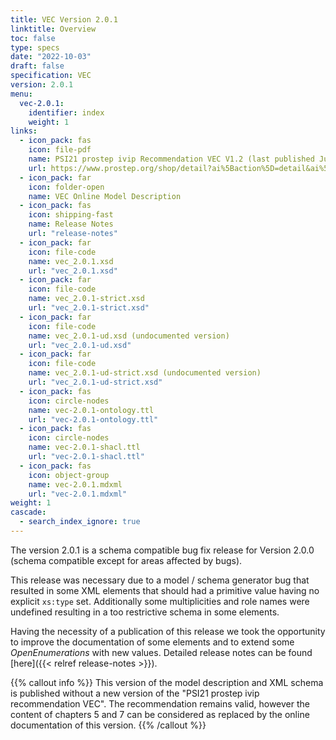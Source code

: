 ```yaml
---
title: VEC Version 2.0.1
linktitle: Overview
toc: false
type: specs
date: "2022-10-03"
draft: false
specification: VEC
version: 2.0.1
menu:
  vec-2.0.1:
    identifier: index
    weight: 1
links:
  - icon_pack: fas
    icon: file-pdf
    name: PSI21 prostep ivip Recommendation VEC V1.2 (last published June 2020 with VEC Schema Version 1.2.0)
    url: https://www.prostep.org/shop/detail?ai%5Baction%5D=detail&ai%5Bcontroller%5D=Catalog&ai%5Bd_name%5D=psi_21&ai%5Bd_pos%5D=
  - icon_pack: far
    icon: folder-open
    name: VEC Online Model Description
  - icon_pack: fas
    icon: shipping-fast
    name: Release Notes
    url: "release-notes"
  - icon_pack: far
    icon: file-code
    name: vec_2.0.1.xsd
    url: "vec_2.0.1.xsd"
  - icon_pack: far
    icon: file-code
    name: vec_2.0.1-strict.xsd
    url: "vec_2.0.1-strict.xsd"
  - icon_pack: far
    icon: file-code
    name: vec_2.0.1-ud.xsd (undocumented version)
    url: "vec_2.0.1-ud.xsd"
  - icon_pack: far
    icon: file-code
    name: vec_2.0.1-ud-strict.xsd (undocumented version)
    url: "vec_2.0.1-ud-strict.xsd"
  - icon_pack: fas
    icon: circle-nodes
    name: vec-2.0.1-ontology.ttl
    url: "vec-2.0.1-ontology.ttl"
  - icon_pack: fas
    icon: circle-nodes
    name: vec-2.0.1-shacl.ttl
    url: "vec-2.0.1-shacl.ttl"    
  - icon_pack: fas
    icon: object-group
    name: vec-2.0.1.mdxml
    url: "vec-2.0.1.mdxml"        
weight: 1
cascade:
  - search_index_ignore: true
---
```

The version 2.0.1 is a schema compatible bug fix release for Version 2.0.0 (schema compatible except for areas affected by bugs).

This release was necessary due to a model / schema generator bug that resulted in some XML elements that should had a primitive value having no explicit `xs:type` set. Additionally some multiplicities and role names were undefined resulting in a too restrictive schema in some elements. 

Having the necessity of a publication of this release we took the opportunity to improve the documentation of some elements and to extend some _OpenEnumerations_ with new values. Detailed release notes can be found [here]({{< relref release-notes >}}).

{{% callout info %}}
This version of the model description and XML schema is published without a new version of the "PSI21 prostep ivip recommendation VEC". The recommendation remains valid, however the content of chapters 5 and 7 can be considered as replaced by the online documentation of this version.
{{% /callout %}}


